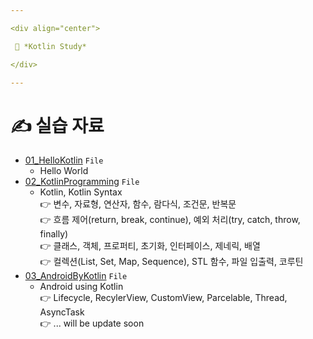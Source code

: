 ```yaml
---

<div align="center">

 💜 *Kotlin Study*

</div>

---
```


# ✍️ 실습 자료
- [01_HelloKotlin](https://github.com/DCherish/Android_N_Kotlin/tree/master/D_About_Kotlin/01_HelloKotlin) `File`  
  - Hello World
- [02_KotlinProgramming](https://github.com/DCherish/Android_N_Kotlin/tree/master/D_About_Kotlin/02_KotlinProgramming) `File`  
  - Kotlin, Kotlin Syntax  
  👉 변수, 자료형, 연산자, 함수, 람다식, 조건문, 반복문  
  👉 흐름 제어(return, break, continue), 예외 처리(try, catch, throw, finally)  
  👉 클래스, 객체, 프로퍼티, 초기화, 인터페이스, 제네릭, 배열  
  👉 컬렉션(List, Set, Map, Sequence), STL 함수, 파일 입출력, 코루틴  
- [03_AndroidByKotlin](https://github.com/DCherish/Android_N_Kotlin/tree/master/D_About_Kotlin/03_AndroidByKotlin) `File`  
  - Android using Kotlin  
  👉 Lifecycle, RecylerView, CustomView, Parcelable, Thread, AsyncTask  
  👉 ... will be update soon

